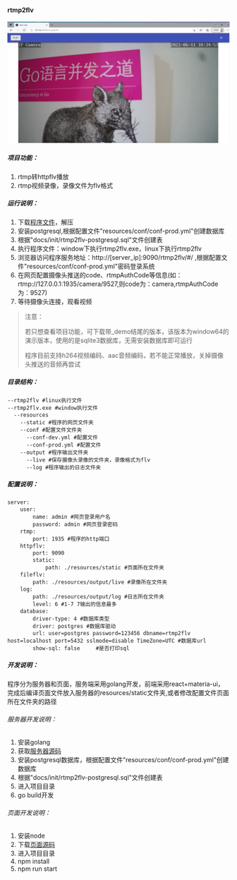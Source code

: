 #### rtmp2flv

![](./docs/images/rtmp2flvad.png)

##### 项目功能：

1. rtmp转httpflv播放
2. rtmp视频录像，录像文件为flv格式

##### 运行说明：

1. 下载[程序文件](https://github.com/hkmadao/rtmp2flv/releases)，解压   
2. 安装postgresql,根据配置文件"resources/conf/conf-prod.yml"创建数据库  
3. 根据"docs/init/rtmp2flv-postgresql.sql"文件创建表    
4. 执行程序文件：window下执行rtmp2flv.exe，linux下执行rtmp2flv   
5. 浏览器访问程序服务地址：http://[server_ip]:9090/rtmp2flv/#/ ,根据配置文件"resources/conf/conf-prod.yml"密码登录系统   
6. 在网页配置摄像头推送的code、rtmpAuthCode等信息(如：rtmp://127.0.0.1:1935/camera/9527,则code为：camera,rtmpAuthCode为：9527)  
7. 等待摄像头连接，观看视频      

> 注意：
>
>   若只想查看项目功能，可下载带_demo结尾的版本，该版本为window64的演示版本，使用的是sqlite3数据库，无需安装数据库即可运行
>
> ​	程序目前支持h264视频编码、aac音频编码，若不能正常播放，关掉摄像头推送的音频再尝试

##### 目录结构：

```
--rtmp2flv #linux执行文件
--rtmp2flv.exe #window执行文件
  --resources
    --static #程序的网页文件夹
    --conf #配置文件文件夹
      --conf-dev.yml #配置文件
      --conf-prod.yml #配置文件
    --output #程序输出文件夹
      --live #保存摄像头录像的文件夹，录像格式为flv
      --log #程序输出的日志文件夹
```

##### 配置说明：

```
server:
    user:
        name: admin #网页登录用户名
        password: admin #网页登录密码
    rtmp:
        port: 1935 #程序的http端口
    httpflv:
        port: 9090
        static:
            path: ./resources/static #页面所在文件夹
    fileflv:
        path: ./resources/output/live #录像所在文件夹
    log:
        path: ./resources/output/log #日志所在文件夹  
        level: 6 #1-7 7输出的信息最多 
    database:
        driver-type: 4 #数据库类型
        driver: postgres #数据库驱动
        url: user=postgres password=123456 dbname=rtmp2flv host=localhost port=5432 sslmode=disable TimeZone=UTC #数据库url
        show-sql: false     #是否打印sql
```

##### 开发说明：

程序分为服务器和页面，服务端采用golang开发，前端采用react+materia-ui，完成后编译页面文件放入服务器的resources/static文件夹,或者修改配置文件页面所在文件夹的路径

###### 服务器开发说明：

1. 安装golang
2. 获取[服务器源码](https://github.com/hkmadao/rtmp2flv.git)
3. 安装postgresql数据库，根据配置文件"resources/conf/conf-prod.yml"创建数据库
4. 根据"docs/init/rtmp2flv-postgresql.sql"文件创建表    
5. 进入项目目录
6. go build开发

###### 页面开发说明：

1. 安装node
2. 下载[页面源码](https://github.com/hkmadao/rtmp2flv-web.git)
3. 进入项目目录
4. npm install
5. npm run start